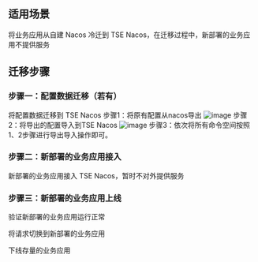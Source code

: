 
## 适用场景

将业务应用从自建 Nacos 冷迁到 TSE Nacos，在迁移过程中，新部署的业务应用不提供服务

## 迁移步骤

### 步骤一：配置数据迁移（若有）

将配置数据迁移到 TSE Nacos
步骤1：将原有配置从nacos导出
![image](https://user-images.githubusercontent.com/14815194/173516008-618513c6-05ac-41a7-bc37-cdb45d937c6f.png)
步骤2：将导出的配置导入到TSE Nacos
![image](https://user-images.githubusercontent.com/14815194/173516580-52f8729d-4db4-4f4a-9165-dd2f771b870a.png)
步骤3：依次将所有命令空间按照1、2步骤进行导出导入操作即可。

### 步骤二：新部署的业务应用接入

新部署的业务应用接入 TSE Nacos，暂时不对外提供服务

### 步骤三：新部署的业务应用上线

验证新部署的业务应用运行正常

将请求切换到新部署的业务应用

下线存量的业务应用
